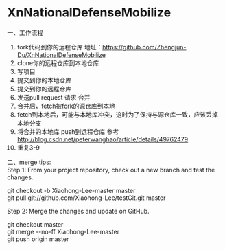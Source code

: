 # XnNationalDefenseMobilize

一、工作流程  
1. fork代码到你的远程仓库   地址：https://github.com/Zhengjun-Du/XnNationalDefenseMobilize   
2. clone你的远程仓库到本地仓库  
3. 写项目  
4. 提交到你的本地仓库  
5. 提交到你的远程仓库  
6. 发送pull request 请求 合并  
7. 合并后，fetch被fork的源仓库到本地  
8. fetch到本地后，可能与本地库冲突，这时为了保持与源仓库一致，应该丢掉本地分支  
9. 将合并的本地库 push到远程仓库  参考 http://blog.csdn.net/peterwanghao/article/details/49762479  
10. 重复3-9  

二、merge tips:  
Step 1: From your project repository, check out a new branch and test the changes.  

git checkout -b Xiaohong-Lee-master master  
git pull git://github.com/Xiaohong-Lee/testGit.git master  

Step 2: Merge the changes and update on GitHub. 

git checkout master  
git merge --no-ff Xiaohong-Lee-master  
git push origin master
